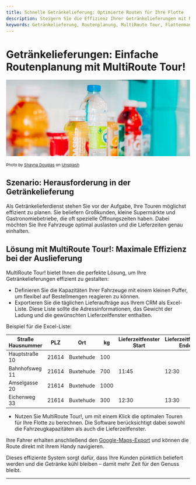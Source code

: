 ```yaml
---
title: Schnelle Getränkelieferung: Optimierte Routen für Ihre Flotte
description: Steigern Sie die Effizienz Ihrer Getränkelieferungen mit MultiRoute Tour – optimieren Sie Fahrzeugauslastung und beliefern Sie Märkte schnell und zuverlässig!
keywords: Getränkelieferung, Routenplanung, MultiRoute Tour, Flottenmanagement, Getränkeauslieferung, Lieferzeitfenster, effiziente Logistik, Fahrzeugkapazität
---
```


# Getränkelieferungen: Einfache Routenplanung mit MultiRoute Tour!

![Effiziente Routenplanung für Getränkelieferungen](assets/getraenke.jpg "Effiziente Routenplanung für Getränkelieferungen")

<div style="font-size: 11px">
Photo by <a href="https://unsplash.com/@itsmaemedia?utm_source=unsplash&utm_medium=referral&utm_content=creditCopyText">Shayna Douglas</a> on <a href="https://unsplash.com/s/photos/beverages?utm_source=unsplash&utm_medium=referral&utm_content=creditCopyText">Unsplash</a></div>

## Szenario: Herausforderung in der Getränkelieferung

Als Getränkelieferdienst stehen Sie vor der Aufgabe, Ihre Touren möglichst effizient zu planen. Sie beliefern Großkunden, kleine Supermärkte und Gastronomiebetriebe, die oft spezielle Öffnungszeiten haben. Dabei möchten Sie Ihre Fahrzeuge optimal auslasten und die Lieferzeiten genau einhalten.

## Lösung mit MultiRoute Tour!: Maximale Effizienz bei der Auslieferung

MultiRoute Tour! bietet Ihnen die perfekte Lösung, um Ihre Getränkelieferungen effizient zu gestalten:

* Definieren Sie die Kapazitäten Ihrer Fahrzeuge mit einem kleinen Puffer, um flexibel auf Bestellmengen reagieren zu können.
* Exportieren Sie die täglichen Lieferaufträge aus Ihrem CRM als Excel-Liste. Diese Liste sollte die Adressinformationen, das Gewicht der Ladung und die gewünschten Lieferzeitfenster enthalten.

Beispiel für die Excel-Liste:

|Straße Hausnummer|PLZ|Ort|kg|Lieferzeitfenster Start|Lieferzeitfenster Ende|
|-----------------|---|---|---|----------------------|--------------------|
|Hauptstraße 10|21614|Buxtehude|100| | |
|Bahnhofsweg 11|21614|Buxtehude|700|11:45|12:30|
|Amselgasse 20|21614|Buxtehude|1000| | |
|Eichenweg 33|21614|Buxtehude|300|12:30|13:30|

* Nutzen Sie MultiRoute Tour!, um mit einem Klick die optimalen Touren für Ihre Flotte zu berechnen. Die Software berücksichtigt dabei sowohl die Fahrzeugkapazitäten als auch die Lieferzeitfenster.

Ihre Fahrer erhalten anschließend den [Google-Maps-Export](../tour/#tour-exportieren) und können die Route direkt mit ihrem Handy navigieren.

Dieses effiziente System sorgt dafür, dass Ihre Kunden pünktlich beliefert werden und die Getränke kühl bleiben – damit mehr Zeit für den Genuss bleibt.

---

